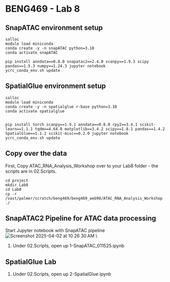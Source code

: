 # BENG469 - Lab 8 

## SnapATAC environment setup 

```
salloc  
module load miniconda  
conda create -y -n snapATAC python=3.10  
conda activate snapATAC

pip install anndata==0.8.0 snapatac2==2.4.0 scanpy==1.9.3 scipy pandas==1.5.3 numpy==1.24.3 jupyter notebook  
ycrc_conda_env.sh update
```

##  SpatialGlue environment setup 
```
salloc  
module load miniconda  
conda create -y -n spatialglue r-base python=3.10  
conda activate spatialglue


pip install torch scanpy==1.9.1 anndata==0.8.0 rpy2==3.4.1 scikit-learn==1.1.1 tqdm==4.64.0 matplotlib==3.4.2 scipy==1.8.1 pandas==1.4.2 SpatialGlue==1.1.2 scikit-misc==0.2.0 jupyter notebook
ycrc_conda_env.sh update

```

## Copy over the data 
First, Copy ATAC_RNA_Analysis_Workshop over to your Lab8 folder - the scripts are in 02.Scripts. 
```
cd project
mkdir Lab8
cd Lab8
cp -r /vast/palmer/scratch/beng469/beng469_aeb98/ATAC_RNA_Analysis_Workshop ./
```

## SnapATAC2 Pipeline for ATAC data processing 
Start Jupyter notebook with SnapATAC pipeline \
![Screenshot 2025-04-02 at 10 26 30 AM](https://github.com/user-attachments/assets/1c6ce0e6-4c45-4fbf-a550-edc10b6a1648) \

1. Under 02.Scripts, open up 1-SnapATAC_011525.ipynb


## SpatialGlue Lab 
1. Under 02.Scripts, open up 2-SpatialGlue.ipynb

